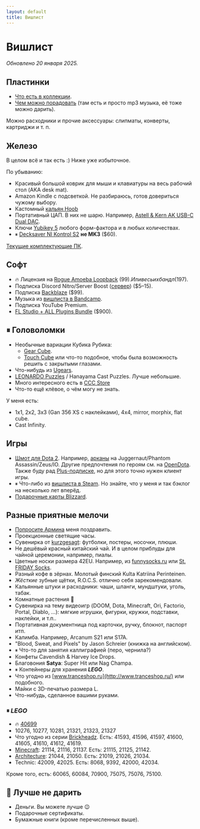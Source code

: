 ```yaml
---
layout: default
title: Вишлист
---
```


# Вишлист

_Обновлено 20 января 2025._

## Пластинки

- [Что есть в коллекции][vinyl-collection].
- [Чем можно порадовать][vinyl-wantlist] (там есть и просто mp3 музыка, её тоже можно дарить).

Можно расходники и прочие аксессуары: слипматы, конверты, картриджи и т. п.

[vinyl-collection]: https://www.discogs.com/user/anton-rudeshko/collection?header=1&layout=big
[vinyl-wantlist]: https://www.discogs.com/wantlist?user=anton-rudeshko&layout=big

## Железо

В целом всё и так есть :) Ниже уже избыточное.

По убыванию:

- Красивый большой коврик для мыши и клавиатуры на весь рабочий стол (AKA desk mat).
- Amazon Kindle с подсветкой. Не разбираюсь, готов довериться чужому выбору.
- Кастомный [кальян Hoob][hoob-custom]
- Портативный ЦАП. В них не шарю. Например, [Astell & Kern AK USB-C Dual DAC].
- Ключи [Yubikey 5] любого форм-фактора и в любых количествах.
- ⏸ [Decksaver NI Kontrol S2] **не MK3** ($60).

[Текущие комплектующие ПК][pc-config].

[hoob-custom]: https://hoob.com/rus/hookahs/futurist/hoob-custom.html
[Astell & Kern AK USB-C Dual DAC]: https://us.astellnkern.com/products/ak-usb-c-dual-dac-cable-pee51
[Decksaver NI Kontrol S2]: https://www.dj-store.ru/oborudovanie/didzhejev/dj-ryukzaki-sumki-chekhly-papki-dlya-didzheev/zashchitnye-kryshki/43705_decksaver-ni-kontrol-s2.html
[Yubikey 5]: https://www.yubico.com/products/yubikey-5-overview/
[pc-config]: https://www.rudeshko.com/pc-config

## Софт

- 🔥 Лицензия на [Rogue Amoeba Loopback][loopback] ($99). Или весь их бандл ($197).
- Подписка Discord Nitro/Server Boost ([сервер][discord-server]) ($5–15).
- Подписка [Backblaze][backblaze] ($99).
- Музыка из [вишлиста в Bandcamp][bandcamp-wishlist].
- Подписка YouTube Premium.
- [FL Studio + ALL Plugins Bundle][fl-studio] ($900).

[loopback]: https://rogueamoeba.com/loopback/
[discord-server]: https://www.rudeshko.com/plays/discord
[backblaze]: https://secure.backblaze.com/gift.htm
[bandcamp-wishlist]: https://bandcamp.com/ardsh/wishlist
[fl-studio]: https://support.image-line.com/jshop/shop.php

## ⏸ Головоломки

- Необычные вариации Кубика Рубика:
  - [Gear Cube](http://playlab.ru/toys/mefferts/gear-cube/).
  - [Touch Cube](https://www.rubiks.com/rubik-s-touch-cube.html) или что-то подобное, чтобы была возможность решить с закрытыми глазами.
- Что-нибудь из [Ugears](http://ugears-russia.ru/).
- [LEONARDO Puzzles](http://www.leonardo-puzzles.com/) / Hanayama Cast Puzzles. Лучше небольшие.
- Много интересного есть в [CCC Store](https://cccstore.ru/)
- Что-то ещё клёвое, о чём могу не знать.

У меня есть:

- 1x1, 2x2, 3x3 (Gan 356 XS с наклейками), 4x4, mirror, morphix, flat cube.
- Cast Infinity.

## Игры

- [Шмот для Dota 2][dota2-store]. Например, [арканы][dota2-arcana] на Juggernaut/Phantom Assassin/Zeus/IO. Другие предпочтения по героям см. на [OpenDota][opendota]. Также буду рад [Plus-подписке][dota2-plus], но для этого точно нужен клиент игры.
- ⏸ Что-либо из [вишлиста в Steam][steam]. Но знайте, что у меня и так бэклог на несколько лет вперёд.
- [Подарочные карты Blizzard][blizzard-giftcards].

[steam]: https://store.steampowered.com/wishlist/id/rudeshko_plays/
[dota2-store]: http://www.dota2.com/store/
[dota2-arcana]: https://dota2.fandom.com/wiki/Arcana
[opendota]: https://www.opendota.com/players/55714886/heroes
[dota2-plus]: https://www.dota2.com/plus
[blizzard-giftcards]: https://giftcards.blizzard.com/

## Разные приятные мелочи

- [Попросите Армина](mailto:armin@astateoftrance.com) меня поздравить.
- Проекционные светящие часы.
- Сувенирка от [kurzgesagt]: футболки, постеры, носочки, плюши.
- Не дешёвый красный китайский чай. И в целом приблуды для чайной церемонии, например, пиалы.
- Цветные носки размера 42EU. Например, из [funnysocks.ru](https://funnysocks.ru/) или [St. FRIDAY Socks](https://myfriday.ru/muzhskie_noski/).
- Разный кофе в зёрнах. Молотый финский Kulta Katriina Perinteinen.
- _Жёсткие_ зубные щётки, R.O.C.S. отлично себя зарекомендовали.
- Кальянные штуки и расходники: чаши, шланги, мундштуки, уголь, табак.
- Комнатные растения 🌿
- Сувенирка на тему видеоигр (DOOM, Dota, Minecraft, Ori, Factorio, Portal, Diablo, …): мягкие игрушки, фигурки, кружки, подставки, наклейки, и т.п..
- Портативная документница под карточки, ручку, блокнот, паспорт итп.
- Калимба. Например, Arcanum S21 или S17A.
- "Blood, Sweat, and Pixels" by Jason Schreier (книжка на английском).
- ⏸ Что-то для занятия каллиграфией (перо, чернила?)
- Конфеты Cavendish & Harvey Ice Drops.
- Благовония **Satya**: Super Hit или Nag Champa.
- ⏸ Контейнеры для хранения ***LEGO***.
- Что угодно из [www.tranceshop.ru](http://www.tranceshop.ru/) или подобного.
- Майки с 3D-печатью размера L.
- Что-нибудь, сделанное вашими руками.

[kurzgesagt]: https://shop-eu.kurzgesagt.org/

### ⏸ _LEGO_

- 🔥 [40699](https://www.lego.com/product/40699)
- 10276, 10277, 10281, 21321, 21323, 21327
- Что угодно из серии [Brickheadz][lego-brickheadz]. Есть: 41593, 41596, 41597, 41600, 41605, 41610, 41612, 41619.
- [Minecraft][lego-minecraft]: 21114, 21116, 21137. Есть: 21115, 21125, 21142.
- [Architecture][lego-architecture]: 21044, 21050. Есть: 21019, 21026, 21034.
- Technic: 42009, 42025. Есть: 8068, 9392, 42000, 42034.

Кроме того, есть: 60065, 60084, 70900, 75075, 75076, 75100.

[lego-architecture]: https://shop.lego.com/en-US/Architecture-ByTheme
[lego-brickheadz]: https://shop.lego.com/en-US/Brickheadz-sets
[lego-minecraft]: https://shop.lego.com/en-US/Minecraft-ByTheme

## 🚫 Лучше не дарить

- Деньги. Вы можете лучше 😉
- Подарочные сертификаты.
- Бумажные книги (кроме перечисленных выше).
